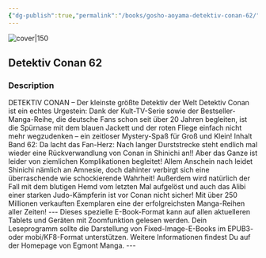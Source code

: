 ```yaml
---
{"dg-publish":true,"permalink":"/books/gosho-aoyama-detektiv-conan-62/","title":"\"Detektiv Conan 62\"","tags":["manga","crime"]}
---
```




![cover|150](http://books.google.com/books/content?id=ryooCwAAQBAJ&printsec=frontcover&img=1&zoom=1&edge=curl&source=gbs_api)

## Detektiv Conan 62

### Description

DETEKTIV CONAN – Der kleinste größte Detektiv der Welt Detektiv Conan ist ein echtes Urgestein: Dank der Kult-TV-Serie sowie der Bestseller-Manga-Reihe, die deutsche Fans schon seit über 20 Jahren begleiten, ist die Spürnase mit dem blauen Jackett und der roten Fliege einfach nicht mehr wegzudenken – ein zeitloser Mystery-Spaß für Groß und Klein! Inhalt Band 62: Da lacht das Fan-Herz: Nach langer Durststrecke steht endlich mal wieder eine Rückverwandlung von Conan in Shinichi an!! Aber das Ganze ist leider von ziemlichen Komplikationen begleitet! Allem Anschein nach leidet Shinichi nämlich an Amnesie, doch dahinter verbirgt sich eine überraschende wie schockierende Wahrheit! Außerdem wird natürlich der Fall mit dem blutigen Hemd vom letzten Mal aufgelöst und auch das Alibi einer starken Judo-Kämpferin ist vor Conan nicht sicher! Mit über 250 Millionen verkauften Exemplaren eine der erfolgreichsten Manga-Reihen aller Zeiten! --- Dieses spezielle E-Book-Format kann auf allen aktuelleren Tablets und Geräten mit Zoomfunktion gelesen werden. Dein Leseprogramm sollte die Darstellung von Fixed-Image-E-Books im EPUB3- oder mobi/KF8-Format unterstützen. Weitere Informationen findest Du auf der Homepage von Egmont Manga. ---
```